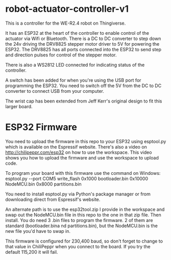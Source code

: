# robot-actuator-controller-v1
This is a controller for the WE-R2.4 robot on Thingiverse.

It has an ESP32 at the heart of the controller to enable control of the actuator via Wifi or Bluetooth. There is a DC to DC converter to step down the 24v driving the DRV8825 stepper motor driver to 5V for powering the ESP32. The DRV8825 has all ports connected into the ESP32 to send step and direction pulses for control of the stepper motor.

There is also a WS2812 LED connected for indicating status of the controller.

A switch has been added for when you're using the USB port for programming the ESP32. You need to switch off the 5V from the DC to DC converter to connect USB from your computer.

The wrist cap has been extended from Jeff Kerr's original design to fit this larger board.

# ESP32 Firmware

You need to upload the firmware in this repo to your ESP32 using esptool.py which is available on the Espressif website. There's also a video on http://chilipeppr.com/esp32 on how to use the workspace. This video shows you how to upload the firmware and use the workspace to upload code.

To program your board with this firmware use the command on Windows:
esptool.py --port COM5 write_flash 0x1000 bootloader.bin 0x10000 NodeMCU.bin 0x8000 partitions.bin

You need to install esptool.py via Python's package manager or from downloading direct from Espressif's website.

An alternate path is to use the esp32tool.zip I provide in the workspace and swap out the NodeMCU.bin file in this repo to the one in that zip file. Then install. You do need 3 .bin files to program the firmware. 2 of them are standard (bootloader.bina nd partitions.bin), but the NodeMCU.bin is the new file you'd have to swap in.

This firmware is configured for 230,400 baud, so don't forget to change to that value in ChiliPeppr when you connect to the board. If you try the default 115,200 it will fail.

